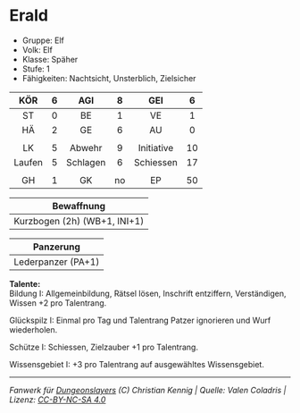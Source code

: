 # Erald  
- Gruppe: Elf  
- Volk: Elf  
- Klasse: Späher  
- Stufe: 1  
- Fähigkeiten: Nachtsicht, Unsterblich, Zielsicher  


| KÖR | 6 | AGI | 8 | GEI | 6 |
| :-: | :-: | :-: | :-: | :-: | :-: |
| ST | 0 | BE | 1 | VE | 1 |
| HÄ | 2 | GE | 6 | AU | 0 |
|  |
| LK | 5 | Abwehr | 9 | Initiative | 10 |
| Laufen | 5 | Schlagen | 6 | Schiessen | 17 |
|  |
| GH | 1 | GK | no | EP | 50 |

| Bewaffnung |
| --- |
| Kurzbogen (2h) (WB+1, INI+1) |


| Panzerung |
| --- |
| Lederpanzer (PA+1) |


**Talente:**  
Bildung I: Allgemeinbildung, Rätsel lösen, Inschrift entziffern, Verständigen, Wissen +2 pro Talentrang.

Glückspilz I: Einmal pro Tag und Talentrang Patzer ignorieren und Wurf wiederholen.

Schütze I: Schiessen, Zielzauber +1 pro Talentrang.

Wissensgebiet I: +3 pro Talentrang auf ausgewähltes Wissensgebiet.





___
*Fanwerk für [Dungeonslayers](https://www.dungeonslayers.net/) (C) Christian Kennig | Quelle: Valen Coladris | Lizenz: [CC-BY-NC-SA 4.0](https://creativecommons.org/licenses/by-nc-sa/4.0/deed.de)*